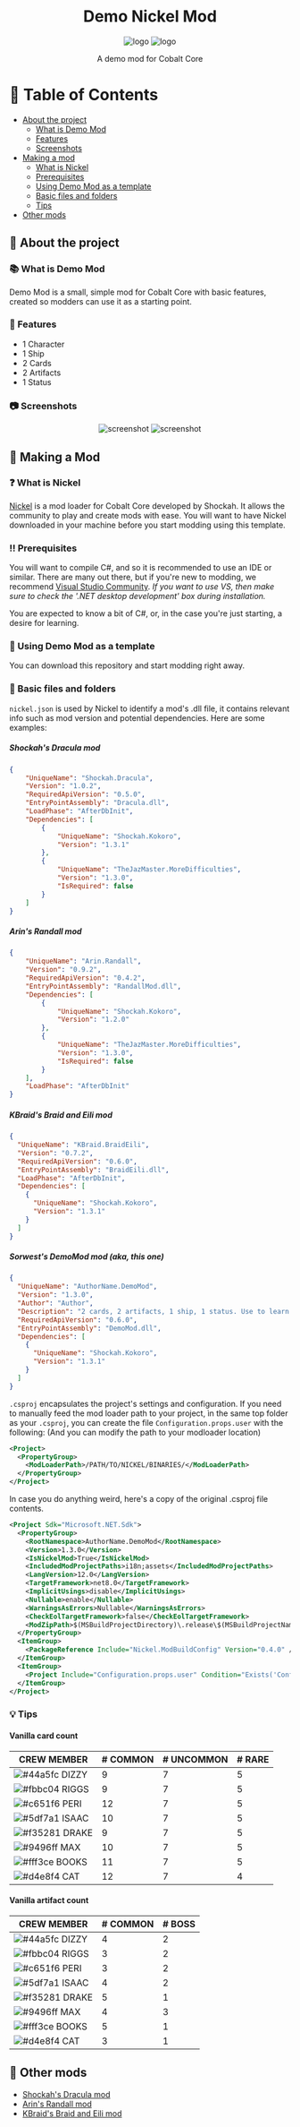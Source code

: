 <!--
This README was made using Louis3797's awesome-readme-template
-->
<div align="center">
  <h1>Demo Nickel Mod</h1>
  <img src="assets/characters/demomod_character_neutral_0.png" alt="logo" width="auto" height="auto" />
  <img src="assets/characters/demomod_character_squint_0.png" alt="logo" width="auto" height="auto" />
  <p>
    A demo mod for Cobalt Core 
  </p>
</div>


<!-- Table of Contents -->
# :notebook_with_decorative_cover: Table of Contents

- [About the project](#star2-about-the-project)
  * [What is Demo Mod](#books-what-is-demo-mod)
  * [Features](#dart-features)
  * [Screenshots](#camera-screenshots)
- [Making a mod](#wrench-making-a-mod)
  * [What is Nickel](#question-what-is-nickel)
  * [Prerequisites](#bangbang-prerequisites)
  * [Using Demo Mod as a template](#eyes-using-demo-mod-as-a-template)
  * [Basic files and folders](#file_folder-basic-files-and-folders)
  * [Tips](#bulb-tips)
- [Other mods](gem-other-mods)


<!-- About -->
## :star2: About the project


<!-- What is Demo Mod -->
### :books: What is Demo Mod
Demo Mod is a small, simple mod for Cobalt Core with basic features, created so modders can use it as a starting point.


<!-- Features -->
### :dart: Features

- 1 Character
- 1 Ship
- 2 Cards
- 2 Artifacts
- 1 Status


<!-- Screenshots -->
### :camera: Screenshots

<div align="center"> 
  <img src="assets/screenshots/newrunoptions.png" alt="screenshot" width="auto" height="auto" />
  <img src="assets/screenshots/cardexample.png" alt="screenshot" width="auto" height="auto" />
</div>


<!-- Making a Mod -->
## 	:wrench: Making a Mod


<!-- What is Nickel -->
### :question: What is Nickel
[Nickel](https://github.com/Shockah/Nickel/releases) is a mod loader for Cobalt Core developed by Shockah.
It allows the community to play and create mods with ease.
You will want to have Nickel downloaded in your machine before you start modding using this template.


<!-- Prerequisites -->
### :bangbang: Prerequisites
You will want to compile C#, and so it is recommended to use an IDE or similar.
There are many out there, but if you're new to modding, we recommend [Visual Studio Community](https://visualstudio.microsoft.com/vs/getting-started/).
_If you want to use VS, then make sure to check the '.NET desktop development' box during installation._

You are expected to know a bit of C#, or, in the case you're just starting, a desire for learning.

<!-- Using Demo Mod as a template-->
### :eyes: Using Demo Mod as a template
You can download this repository and start modding right away.


<!-- Basic files and folders -->
### :file_folder: Basic files and folders
`nickel.json` is used by Nickel to identify a mod's .dll file, it contains relevant info such as mod version and potential dependencies.
Here are some examples:
##### Shockah's Dracula mod
```json
{
    "UniqueName": "Shockah.Dracula",
    "Version": "1.0.2",
    "RequiredApiVersion": "0.5.0",
    "EntryPointAssembly": "Dracula.dll",
    "LoadPhase": "AfterDbInit",
    "Dependencies": [
        {
            "UniqueName": "Shockah.Kokoro",
            "Version": "1.3.1"
        },
        {
            "UniqueName": "TheJazMaster.MoreDifficulties",
            "Version": "1.3.0",
            "IsRequired": false
        }
    ]
}
```
##### Arin's Randall mod
```json
{
    "UniqueName": "Arin.Randall",
    "Version": "0.9.2",
    "RequiredApiVersion": "0.4.2",
    "EntryPointAssembly": "RandallMod.dll",
    "Dependencies": [
        {
            "UniqueName": "Shockah.Kokoro",
            "Version": "1.2.0"
        },
        {
            "UniqueName": "TheJazMaster.MoreDifficulties",
            "Version": "1.3.0",
            "IsRequired": false
        }
    ],
    "LoadPhase": "AfterDbInit"
}
```
##### KBraid's Braid and Eili mod
```json
{
  "UniqueName": "KBraid.BraidEili",
  "Version": "0.7.2",
  "RequiredApiVersion": "0.6.0",
  "EntryPointAssembly": "BraidEili.dll",
  "LoadPhase": "AfterDbInit",
  "Dependencies": [
    {
      "UniqueName": "Shockah.Kokoro",
      "Version": "1.3.1"
    }
  ]
}
```
##### Sorwest's DemoMod mod (aka, this one)
```json
{
  "UniqueName": "AuthorName.DemoMod",
  "Version": "1.3.0",
  "Author": "Author",
  "Description": "2 cards, 2 artifacts, 1 ship, 1 status. Use to learn!",
  "RequiredApiVersion": "0.6.0",
  "EntryPointAssembly": "DemoMod.dll",
  "Dependencies": [
    {
      "UniqueName": "Shockah.Kokoro",
      "Version": "1.3.1"
    }
  ]
}
```
`.csproj` encapsulates the project's settings and configuration.
If you need to manually feed the mod loader path to your project, ìn the same top folder as your `.csproj`, you can create the file `Configuration.props.user` with the following: (And you can modify the path to your modloader location)
```xml
<Project>
  <PropertyGroup>
    <ModLoaderPath>/PATH/TO/NICKEL/BINARIES/</ModLoaderPath>
  </PropertyGroup>
</Project>
```
In case you do anything weird, here's a copy of the original .csproj file contents.
```xml
<Project Sdk="Microsoft.NET.Sdk">
  <PropertyGroup>
    <RootNamespace>AuthorName.DemoMod</RootNamespace>
    <Version>1.3.0</Version>
    <IsNickelMod>True</IsNickelMod>
    <IncludedModProjectPaths>i18n;assets</IncludedModProjectPaths>
    <LangVersion>12.0</LangVersion>
    <TargetFramework>net8.0</TargetFramework>
    <ImplicitUsings>disable</ImplicitUsings>
    <Nullable>enable</Nullable>
    <WarningsAsErrors>Nullable</WarningsAsErrors>
    <CheckEolTargetFramework>false</CheckEolTargetFramework>
    <ModZipPath>$(MSBuildProjectDirectory)\.release\$(MSBuildProjectName)-$(Version).zip</ModZipPath>
  </PropertyGroup>
  <ItemGroup>
    <PackageReference Include="Nickel.ModBuildConfig" Version="0.4.0" />
  </ItemGroup>
  <ItemGroup>
    <Project Include="Configuration.props.user" Condition="Exists('Configuration.props.user')" />
  </ItemGroup>
</Project>
```


<!-- Tips -->
### :bulb: Tips
#### Vanilla card count

| CREW MEMBER | # COMMON | # UNCOMMON | # RARE |
|-------------|----------|------------|--------|
| ![#44a5fc](https://via.placeholder.com/10/44a5fc?text=+) DIZZY | 9 | 7 | 5
| ![#fbbc04](https://via.placeholder.com/10/fbbc04?text=+) RIGGS | 9 | 7 | 5
| ![#c651f6](https://via.placeholder.com/10/c651f6?text=+) PERI | 12 | 7 | 5
| ![#5df7a1](https://via.placeholder.com/10/5df7a1?text=+) ISAAC | 10 | 7 | 5
| ![#f35281](https://via.placeholder.com/10/f35281?text=+) DRAKE | 9 | 7 | 5
| ![#9496ff](https://via.placeholder.com/10/9496ff?text=+) MAX | 10 | 7 | 5
| ![#fff3ce](https://via.placeholder.com/10/fff3ce?text=+) BOOKS | 11 | 7 | 5 
| ![#d4e8f4](https://via.placeholder.com/10/d4e8f4?text=+) CAT | 12 | 7 | 4 

#### Vanilla artifact count

| CREW MEMBER | # COMMON | # BOSS |
|-------------|----------|--------|
| ![#44a5fc](https://via.placeholder.com/10/44a5fc?text=+) DIZZY | 4 | 2
| ![#fbbc04](https://via.placeholder.com/10/fbbc04?text=+) RIGGS | 3 | 2
| ![#c651f6](https://via.placeholder.com/10/c651f6?text=+) PERI | 3 | 2
| ![#5df7a1](https://via.placeholder.com/10/5df7a1?text=+) ISAAC | 4 | 2
| ![#f35281](https://via.placeholder.com/10/f35281?text=+) DRAKE | 5 | 1
| ![#9496ff](https://via.placeholder.com/10/9496ff?text=+) MAX | 4 | 3
| ![#fff3ce](https://via.placeholder.com/10/fff3ce?text=+) BOOKS | 5 | 1
| ![#d4e8f4](https://via.placeholder.com/10/d4e8f4?text=+) CAT | 3 | 1

<!-- Other mods -->
## :gem: Other mods
- [Shockah's Dracula mod](https://github.com/Shockah/Cobalt-Core-Mods/tree/dev/dracula)
- [Arin's Randall mod](https://github.com/UnicornArin/CobaltCoreRandall)
- [KBraid's Braid and Eili mod](https://github.com/KBraid/cobalt-core-mods/tree/main/Braid%20and%20Eili)
